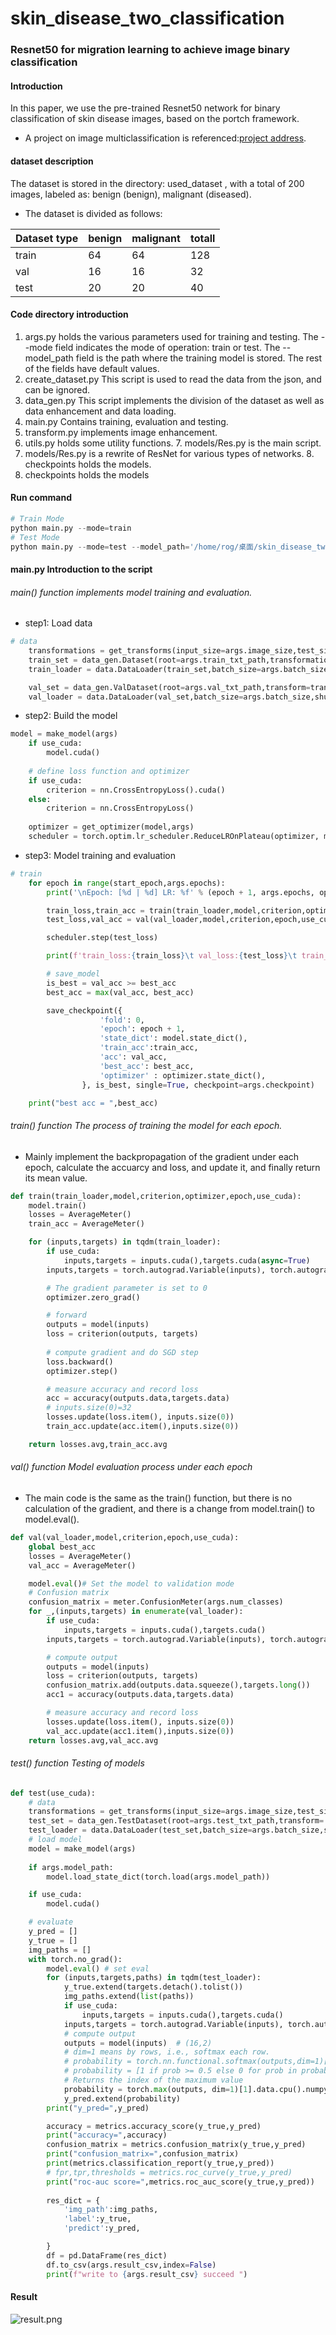 # skin_disease_two_classification
### Resnet50 for migration learning to achieve image binary classification

#### Introduction
In this paper, we use the pre-trained Resnet50 network for binary classification of skin disease images, based on the portch framework.
- A project on image multiclassification is referenced:[project address](https://github.com/ikkyu-wen/huawei-garbage).


#### dataset description
The dataset is stored in the directory: used_dataset , with a total of 200 images, labeled as: benign (benign), malignant (diseased).

- The dataset is divided as follows:
 
Dataset type | benign | malignant | totall
-------- | ---- | ------- | -----
train | 64 | 64 | 128 
val | 16 | 16 | 32
test | 20 | 20 | 40

#### Code directory introduction
1. args.py holds the various parameters used for training and testing.
	  The --mode field indicates the mode of operation: train or test. 
	  The --model_path field is the path where the training model is stored.
	  The rest of the fields have default values.
2. create_dataset.py This script is used to read the data from the json, and can be ignored.
3. data_gen.py This script implements the division of the dataset as well as data enhancement and data loading.
4. main.py Contains training, evaluation and testing.
5. transform.py implements image enhancement.
6. utils.py holds some utility functions. 7. models/Res.py is the main script.
7. models/Res.py is a rewrite of ResNet for various types of networks. 8. checkpoints holds the models.
8. checkpoints holds the models

#### Run command

```python
# Train Mode
python main.py --mode=train
# Test Mode
python main.py --mode=test --model_path='/home/rog/桌面/skin_disease_two_classification-master/skin_two_classification/checkpoints/model_16_7165_10000.pth'   
```
#### main.py Introduction to the script
###### main() function implements model training and evaluation.
 - step1: Load data 
```python
# data
    transformations = get_transforms(input_size=args.image_size,test_size=args.image_size)
    train_set = data_gen.Dataset(root=args.train_txt_path,transformations=transformations['val_train'])
    train_loader = data.DataLoader(train_set,batch_size=args.batch_size,shuffle=True)

    val_set = data_gen.ValDataset(root=args.val_txt_path,transform=transformations['val_test'])
    val_loader = data.DataLoader(val_set,batch_size=args.batch_size,shuffle=False)
```
   - step2: Build the model

```python
model = make_model(args)
    if use_cuda:
        model.cuda()
    
    # define loss function and optimizer
    if use_cuda:
        criterion = nn.CrossEntropyLoss().cuda()
    else:
        criterion = nn.CrossEntropyLoss()
	
    optimizer = get_optimizer(model,args)
    scheduler = torch.optim.lr_scheduler.ReduceLROnPlateau(optimizer, mode='min', factor=0.2, patience=5, verbose=False)
```
- step3: Model training and evaluation
   
```python
# train
    for epoch in range(start_epoch,args.epochs):
        print('\nEpoch: [%d | %d] LR: %f' % (epoch + 1, args.epochs, optimizer.param_groups[0]['lr']))

        train_loss,train_acc = train(train_loader,model,criterion,optimizer,epoch,use_cuda)
        test_loss,val_acc = val(val_loader,model,criterion,epoch,use_cuda)

        scheduler.step(test_loss)

        print(f'train_loss:{train_loss}\t val_loss:{test_loss}\t train_acc:{train_acc} \t val_acc:{val_acc}')

        # save_model
        is_best = val_acc >= best_acc
        best_acc = max(val_acc, best_acc)

        save_checkpoint({
                    'fold': 0,
                    'epoch': epoch + 1,
                    'state_dict': model.state_dict(),
                    'train_acc':train_acc,
                    'acc': val_acc,
                    'best_acc': best_acc,
                    'optimizer' : optimizer.state_dict(),
                }, is_best, single=True, checkpoint=args.checkpoint)

    print("best acc = ",best_acc)

```

###### train() function The process of training the model for each epoch.
- Mainly implement the backpropagation of the gradient under each epoch, calculate the accuarcy and loss, and update it, and finally return its mean value.

```python
def train(train_loader,model,criterion,optimizer,epoch,use_cuda):
    model.train()
    losses = AverageMeter()
    train_acc = AverageMeter()

    for (inputs,targets) in tqdm(train_loader):
        if use_cuda:
            inputs,targets = inputs.cuda(),targets.cuda(async=True)
        inputs,targets = torch.autograd.Variable(inputs), torch.autograd.Variable(targets)

        # The gradient parameter is set to 0
        optimizer.zero_grad()

        # forward
        outputs = model(inputs)
        loss = criterion(outputs, targets)
        
        # compute gradient and do SGD step
        loss.backward()
        optimizer.step()

        # measure accuracy and record loss
        acc = accuracy(outputs.data,targets.data)
        # inputs.size(0)=32
        losses.update(loss.item(), inputs.size(0))
        train_acc.update(acc.item(),inputs.size(0))

    return losses.avg,train_acc.avg
```
###### val() function Model evaluation process under each epoch
- The main code is the same as the train() function, but there is no calculation of the gradient, and there is a change from model.train() to model.eval().

```python
def val(val_loader,model,criterion,epoch,use_cuda):
    global best_acc
    losses = AverageMeter()
    val_acc = AverageMeter()

    model.eval()# Set the model to validation mode
	# Confusion matrix
    confusion_matrix = meter.ConfusionMeter(args.num_classes)
    for _,(inputs,targets) in enumerate(val_loader):
        if use_cuda:
            inputs,targets = inputs.cuda(),targets.cuda()
        inputs,targets = torch.autograd.Variable(inputs), torch.autograd.Variable(targets)

        # compute output
        outputs = model(inputs)
        loss = criterion(outputs, targets)
        confusion_matrix.add(outputs.data.squeeze(),targets.long())
        acc1 = accuracy(outputs.data,targets.data)

        # measure accuracy and record loss
        losses.update(loss.item(), inputs.size(0))
        val_acc.update(acc1.item(),inputs.size(0))
    return losses.avg,val_acc.avg
```

###### test() function Testing of models

```python
def test(use_cuda):
    # data
    transformations = get_transforms(input_size=args.image_size,test_size=args.image_size)
    test_set = data_gen.TestDataset(root=args.test_txt_path,transform= transformations['test'])
    test_loader = data.DataLoader(test_set,batch_size=args.batch_size,shuffle=False)
    # load model
    model = make_model(args)
    
    if args.model_path:
        model.load_state_dict(torch.load(args.model_path))

    if use_cuda:
        model.cuda()

    # evaluate
    y_pred = []
    y_true = []
    img_paths = []
    with torch.no_grad():
        model.eval() # set eval
        for (inputs,targets,paths) in tqdm(test_loader):
            y_true.extend(targets.detach().tolist())
            img_paths.extend(list(paths))
            if use_cuda:
                inputs,targets = inputs.cuda(),targets.cuda()
            inputs,targets = torch.autograd.Variable(inputs), torch.autograd.Variable(targets)
            # compute output
            outputs = model(inputs)  # (16,2)
            # dim=1 means by rows, i.e., softmax each row.
            # probability = torch.nn.functional.softmax(outputs,dim=1)[:,1].tolist()
            # probability = [1 if prob >= 0.5 else 0 for prob in probability]
            # Returns the index of the maximum value
            probability = torch.max(outputs, dim=1)[1].data.cpu().numpy().squeeze()
            y_pred.extend(probability)
        print("y_pred=",y_pred)

        accuracy = metrics.accuracy_score(y_true,y_pred)
        print("accuracy=",accuracy)
        confusion_matrix = metrics.confusion_matrix(y_true,y_pred)
        print("confusion_matrix=",confusion_matrix)
        print(metrics.classification_report(y_true,y_pred))
        # fpr,tpr,thresholds = metrics.roc_curve(y_true,y_pred)
        print("roc-auc score=",metrics.roc_auc_score(y_true,y_pred))
    
        res_dict = {
            'img_path':img_paths,
            'label':y_true,
            'predict':y_pred,

        }
        df = pd.DataFrame(res_dict)
        df.to_csv(args.result_csv,index=False)
        print(f"write to {args.result_csv} succeed ")
```
#### Result
![result.png](result.png)